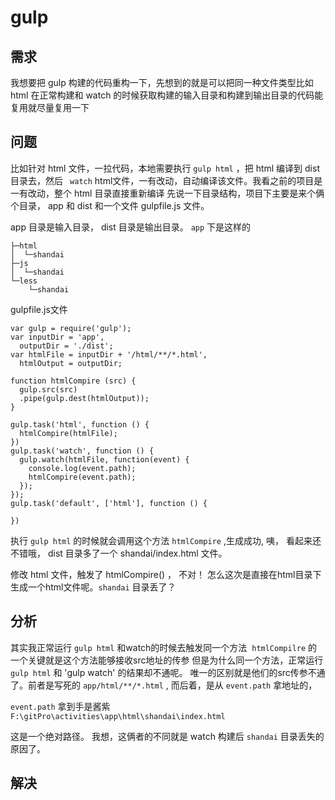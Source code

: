 # gulp

## 需求

我想要把 gulp 构建的代码重构一下，先想到的就是可以把同一种文件类型比如 html 在正常构建和 watch 的时候获取构建的输入目录和构建到输出目录的代码能复用就尽量复用一下

## 问题

比如针对 html 文件，一拉代码，本地需要执行 `gulp html` ，把 html 编译到 dist 目录去，然后 ` watch` html文件，一有改动，自动编译该文件。我看之前的项目是一有改动，整个 html 目录直接重新编译
先说一下目录结构，项目下主要是来个俩个目录， app 和 dist  和一个文件 gulpfile.js 文件。

 app 目录是输入目录， dist 目录是输出目录。 `app` 下是这样的
```
├─html
│  └─shandai
├─js
│  └─shandai
└─less
    └─shandai
```

gulpfile.js文件
```
var gulp = require('gulp');
var inputDir = 'app',
  outputDir = './dist';
var htmlFile = inputDir + '/html/**/*.html',
  htmlOutput = outputDir;

function htmlCompire (src) {
  gulp.src(src)
  .pipe(gulp.dest(htmlOutput));
}

gulp.task('html', function () {
  htmlCompire(htmlFile);
})
gulp.task('watch', function () {
  gulp.watch(htmlFile, function(event) {
    console.log(event.path);
    htmlCompire(event.path);
  });
});
gulp.task('default', ['html'], function () {

})
```
执行 `gulp html` 的时候就会调用这个方法 `htmlCompire` ,生成成功, 咦， 看起来还不错哦，
 dist 目录多了一个 shandai/index.html 文件。

修改 html 文件，触发了 htmlCompire() ，
不对！ 怎么这次是直接在html目录下生成一个html文件呢。`shandai` 目录丢了？

## 分析

其实我正常运行 `gulp html` 和watch的时候去触发同一个方法  `htmlCompilre` 的一个关键就是这个方法能够接收src地址的传参
但是为什么同一个方法，正常运行    `gulp html` 和 'gulp watch' 的结果却不通呢。
唯一的区别就是他们的src传参不通了。前者是写死的 `app/html/**/*.html` , 而后着，是从 `event.path` 拿地址的，

`event.path` 拿到手是酱紫 `F:\gitPro\activities\app\html\shandai\index.html` 

这是一个绝对路径。
我想，这俩者的不同就是 watch 构建后 `shandai` 目录丢失的原因了。

## 解决
